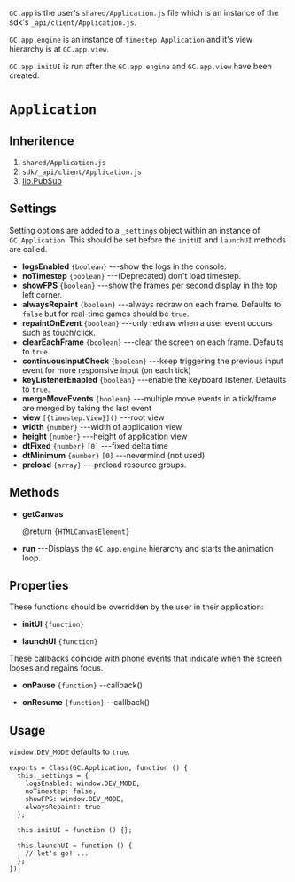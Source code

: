 `GC.app` is the user's `shared/Application.js` file which is
an instance of the sdk's `_api/client/Application.js`.

`GC.app.engine` is an instance of `timestep.Application` and
it's view hierarchy is at `GC.app.view`.

`GC.app.initUI` is run after the `GC.app.engine` and
`GC.app.view` have been created.


# `Application`

## Inheritence

1. `shared/Application.js`
2. `sdk/_api/client/Application.js`
3. [lib.PubSub](../lib/pubsub.md)


## Settings

Setting options are added to a `_settings` object within an
instance of `GC.Application`. This should be set before the
`initUI` and `launchUI` methods are called.

* __logsEnabled__ `{boolean}` ---show the logs in the console.
* __noTimestep__ `{boolean}` ---(Deprecated) don't load timestep.
* __showFPS__ `{boolean}` ---show the frames per second display in the top left corner.
* __alwaysRepaint__ `{boolean}` ---always redraw on each frame. Defaults to `false` but for real-time games should be `true`.
* __repaintOnEvent__ `{boolean}` ---only redraw when a user event occurs such as touch/click.
* __clearEachFrame__ `{boolean}` ---clear the screen on each frame. Defaults to `true`.
* __continuousInputCheck__ `{boolean}` ---keep triggering the previous input event for more responsive input (on each tick)
* __keyListenerEnabled__ `{boolean}` ---enable the keyboard listener. Defaults to `true`.
* __mergeMoveEvents__ `{boolean}` ---multiple move events in a tick/frame are merged by taking the last event
* __view__ `[{timestep.View}]()` ---root view
* __width__ `{number}` ---width of application view
* __height__ `{number}` ---height of application view
* __dtFixed__ `{number}` `[0]` ---fixed delta time
* __dtMinimum__ `{number}` `[0]` ---nevermind (not used)
* __preload__ `{array}` ---preload resource groups.


## Methods

* __getCanvas__

	@return `{HTMLCanvasElement}`

* __run__ ---Displays the `GC.app.engine` hierarchy and starts the animation loop.

## Properties

These functions should be overridden by the user in their application:

* __initUI__ `{function}`

* __launchUI__ `{function}`


These callbacks coincide with phone events that indicate
when the screen looses and regains focus.

* __onPause__ `{function}` --callback()

* __onResume__ `{function}` --callback()


## Usage

`window.DEV_MODE` defaults to `true`.

~~~
exports = Class(GC.Application, function () {
  this._settings = {
    logsEnabled: window.DEV_MODE,
	noTimestep: false,
	showFPS: window.DEV_MODE,
	alwaysRepaint: true
  };

  this.initUI = function () {};

  this.launchUI = function () {
    // let's go! ...
  };
});
~~~
